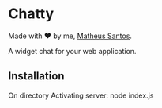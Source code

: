 # Chatty
Made with ♥ by me, [Matheus Santos](https://github.com/matheus-santos).

A widget chat for your web application.

## Installation
On directory
Activating server: node index.js